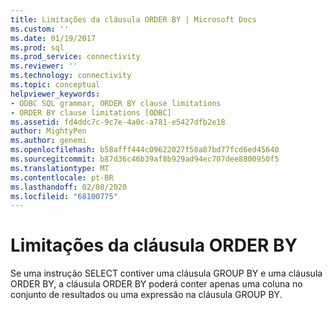 ```yaml
---
title: Limitações da cláusula ORDER BY | Microsoft Docs
ms.custom: ''
ms.date: 01/19/2017
ms.prod: sql
ms.prod_service: connectivity
ms.reviewer: ''
ms.technology: connectivity
ms.topic: conceptual
helpviewer_keywords:
- ODBC SQL grammar, ORDER BY clause limitations
- ORDER BY clause limitations [ODBC]
ms.assetid: fd4ddc7c-9c7e-4a0c-a781-e5427dfb2e18
author: MightyPen
ms.author: genemi
ms.openlocfilehash: b58afff444c09622027f50a87bd77fcd6ed45640
ms.sourcegitcommit: b87d36c46b39af8b929ad94ec707dee8800950f5
ms.translationtype: MT
ms.contentlocale: pt-BR
ms.lasthandoff: 02/08/2020
ms.locfileid: "68100775"
---
```

# <a name="order-by-clause-limitations"></a>Limitações da cláusula ORDER BY
Se uma instrução SELECT contiver uma cláusula GROUP BY e uma cláusula ORDER BY, a cláusula ORDER BY poderá conter apenas uma coluna no conjunto de resultados ou uma expressão na cláusula GROUP BY.

